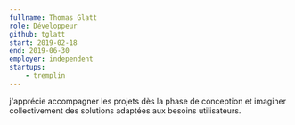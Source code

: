 ```yaml
---
fullname: Thomas Glatt
role: Développeur
github: tglatt
start: 2019-02-18
end: 2019-06-30
employer: independent
startups:
    - tremplin
---
```


j'apprécie accompagner les projets dès la phase de conception et imaginer collectivement des solutions adaptées aux besoins utilisateurs.
